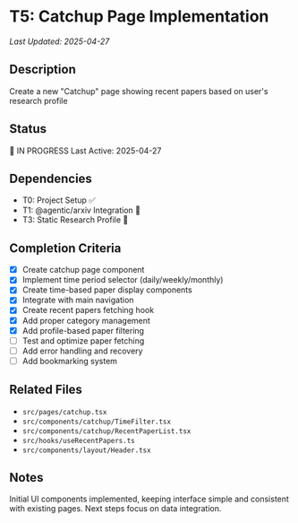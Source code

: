# T5: Catchup Page Implementation
*Last Updated: 2025-04-27*

## Description
Create a new "Catchup" page showing recent papers based on user's research profile

## Status
🔄 IN PROGRESS
Last Active: 2025-04-27

## Dependencies
- T0: Project Setup ✅
- T1: @agentic/arxiv Integration 🔄
- T3: Static Research Profile 🔄

## Completion Criteria
- [x] Create catchup page component
- [x] Implement time period selector (daily/weekly/monthly)
- [x] Create time-based paper display components
- [x] Integrate with main navigation
- [x] Create recent papers fetching hook
- [x] Add proper category management
- [x] Add profile-based paper filtering
- [ ] Test and optimize paper fetching
- [ ] Add error handling and recovery
- [ ] Add bookmarking system

## Related Files
- `src/pages/catchup.tsx`
- `src/components/catchup/TimeFilter.tsx`
- `src/components/catchup/RecentPaperList.tsx`
- `src/hooks/useRecentPapers.ts`
- `src/components/layout/Header.tsx`

## Notes
Initial UI components implemented, keeping interface simple and consistent with existing pages. Next steps focus on data integration.